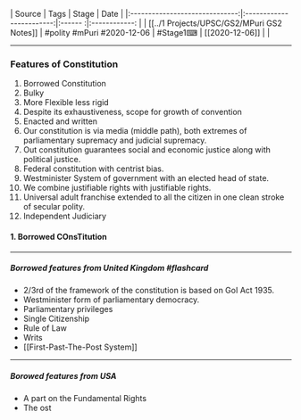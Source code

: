 |             Source             |           Tags           | Stage | Date         |
|:------------------------------:|:------------------------:|:------ :|:------------: |
| [[../1 Projects/UPSC/GS2/MPuri GS2 Notes]] | #polity #mPuri #2020-12-06 | #Stage1⌨  | [[2020-12-06]] |              |

---
### Features of Constitution
1. Borrowed Constitution
2. Bulky
3. More Flexible less rigid
4. Despite its exhaustiveness, scope for growth of convention
5. Enacted and written
6. Our constitution is via media (middle path), both extremes of parliamentary supremacy and judicial supremacy.
7. Out constitution guarantees social and economic justice along with political justice.
8. Federal constitution with centrist bias.
9. Westminister System of government with an elected head of state.
10. We combine justifiable rights with justifiable rights.
11. Universal adult franchise extended to all the citizen in one clean stroke of secular polity.
12. Independent Judiciary

#### 1. Borrowed COnsTitution
--- 
##### Borrowed features from United Kingdom #flashcard 
- 2/3rd of the framework of the constitution is based on GoI Act 1935.
- Westminister form of parliamentary democracy.
-  Parliamentary privileges
-  Single Citizenship
-  Rule of Law 
-  Writs
-  [[First-Past-The-Post System]]

---

##### Borowed features from USA
- A part on the Fundamental Rights
- The ost 